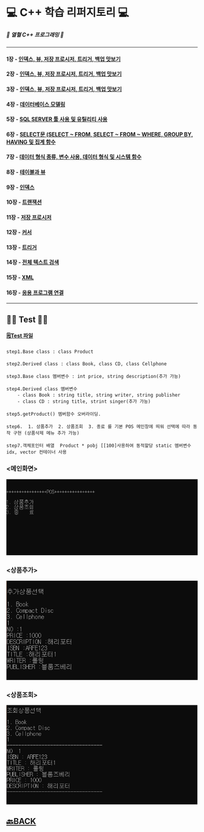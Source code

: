 # 💻 C++ 학습 리퍼지토리 💻
##### 📖 열혈 C++ 프로그래밍 📖
___ 
#### 1장 - [인덱스, 뷰, 저장 프로시저, 트리거, 백업 맛보기](https://github.com/XOXOT/MS-SQL/blob/main/1DAY/3%EC%9E%A5.sql)
#### 2장 - [인덱스, 뷰, 저장 프로시저, 트리거, 백업 맛보기](https://github.com/XOXOT/MS-SQL/blob/main/1DAY/3%EC%9E%A5.sql)
#### 3장 - [인덱스, 뷰, 저장 프로시저, 트리거, 백업 맛보기](https://github.com/XOXOT/MS-SQL/blob/main/1DAY/3%EC%9E%A5.sql)
#### 4장 - [데이터베이스 모델링](https://github.com/XOXOT/MS-SQL/blob/main/1DAY/4%EC%9E%A590.sql)
#### 5장 - [SQL SERVER 툴 사용 및 유틸리티 사용](https://github.com/XOXOT/MS-SQL/blob/main/2DAY/5%EC%9E%A5.sql)
#### 6장 - [SELECT문 (SELECT ~ FROM, SELECT ~ FROM ~ WHERE, GROUP BY, HAVING 및 집계 함수](https://github.com/XOXOT/MS-SQL/blob/main/2DAY/6-1%EC%9E%A5.sql)
#### 7장 - [데이터 형식 종류, 변수 사용, 데이터 형식 및 시스템 함수](https://github.com/XOXOT/MS-SQL/blob/main/3DAY/7-1%EC%9E%A5.sql)
#### 8장 - [테이블과 뷰](https://github.com/XOXOT/MS-SQL/tree/main/5DAY)
#### 9장 - [인덱스](https://github.com/XOXOT/MS-SQL/blob/main/6DAY/9-1%EC%9E%A5.sql)
#### 10장 - [트랜잭션](https://github.com/XOXOT/MS-SQL/blob/main/7DAY/10%EC%9E%A5.sql) 
#### 11장 - [저장 프로시저](https://github.com/XOXOT/MS-SQL/blob/main/7DAY/11-1%EC%9E%A5.sql) 
#### 12장 - [커서](https://github.com/XOXOT/MS-SQL/blob/main/8DAY/12%EC%9E%A5.sql)
#### 13장 - [트리거](https://github.com/XOXOT/MS-SQL/blob/main/8DAY/13%EC%9E%A5.sql) 
#### 14장 - [전체 텍스트 검색](https://github.com/XOXOT/MS-SQL/blob/main/9DAY/14%EC%9E%A5.sql)
#### 15장 - [XML](https://github.com/XOXOT/MS-SQL/blob/main/9DAY/15%EC%9E%A5.sql)
#### 16장 - [응용 프로그램 연결](https://github.com/XOXOT/MS-SQL/blob/main/9DAY/16%EC%9E%A5.sql)
___ 
## ✍🏻 Test ✍🏻
#### [🗒Test 파일](https://github.com/XOXOT/Cpp_Study/blob/main/Cpp_Study/Chapter16(%ED%98%95%EB%B3%80%ED%99%98%20%EC%97%B0%EC%82%B0%EC%9E%90)/%ED%8F%89%EA%B0%80.cpp)

```
step1.Base class : class Product

step2.Derived class : class Book, class CD, class Cellphone

step3.Base class 멤버변수 : int price, string description(추가 가능)

step4.Derived class 멤버변수 
	- class Book : string title, string writer, string publisher
	- class CD : string title, strint singer(추가 가능)

step5.getProduct() 멤버함수 오버라이딩.

step6.  1. 상품추가  2. 상품조회  3. 종료 를 기본 POS 메인창에 띄워 선택에 따라 동작 구현 (상품삭제 메뉴 추가 가능)

step7.객체포인터 배열  Product * pobj [[100]사용하여 동적할당 static 멤버변수 idx, vector 컨테이너 사용
```

### <메인화면>
![Test](https://github.com/XOXOT/Cpp_Study/blob/main/img/%EB%A9%94%EC%9D%B8%20%ED%99%94%EB%A9%B4.png)

### <상품추가>
![Test](https://github.com/XOXOT/Cpp_Study/blob/main/img/%EC%83%81%ED%92%88%EC%B6%94%EA%B0%80.png)

### <상품조회>
![Test](https://github.com/XOXOT/Cpp_Study/blob/main/img/%EC%83%81%ED%92%88%20%EC%A1%B0%ED%9A%8C.png)


## [🔙BACK](https://github.com/XOXOT?tab=repositories)
